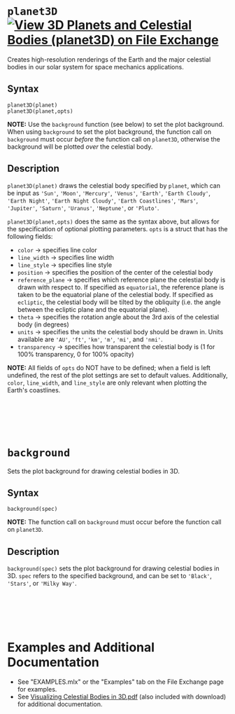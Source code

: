# `planet3D` [![View 3D Planets and Celestial Bodies (planet3D) on File Exchange](https://www.mathworks.com/matlabcentral/images/matlab-file-exchange.svg)](https://www.mathworks.com/matlabcentral/fileexchange/86483-3d-planets-and-celestial-bodies-planet3d)
Creates high-resolution renderings of the Earth and the major celestial bodies in our solar system for space mechanics applications.


## Syntax

`planet3D(planet)`\
`planet3D(planet,opts)`

**NOTE:** Use the `background` function (see below) to set the plot background. When using `background` to set the plot background, the function call on `background` must occur *before* the function call on `planet3D`, otherwise the background will be plotted *over* the celestial body.


## Description

`planet3D(planet)` draws the celestial body specified by `planet`, which can be input as `'Sun'`, `'Moon'`, `'Mercury'`, `'Venus'`, `'Earth'`, `'Earth Cloudy'`, `'Earth Night'`, `'Earth Night Cloudy'`, `'Earth Coastlines'`, `'Mars'`, `'Jupiter'`, `'Saturn'`, `'Uranus'`, `'Neptune'`, or `'Pluto'`.

`planet3D(planet,opts)` does the same as the syntax above, but allows for the specification of optional plotting parameters. `opts` is a struct that has the following fields:
   - `color` &rightarrow; specifies line color
   - `line_width` &rightarrow; specifies line width
   - `line_style` &rightarrow; specifies line style
   - `position` &rightarrow; specifies the position of the center of the celestial body 
   - `reference_plane` &rightarrow; specifies which reference plane the celestial body is drawn with respect to. If specified as `equatorial`, the reference plane is taken to be the equatorial plane of the celestial body. If specified as `ecliptic`, the celestial body will be tilted by the obliquity (i.e. the angle between the ecliptic plane and the equatorial plane).
   - `theta` &rightarrow; specifies the rotation angle about the 3rd axis of the celestial body (in degrees)
   - `units` &rightarrow; specifies the units the celestial body should be drawn in. Units available are `'AU'`, `'ft'`, `'km'`, `'m'`, `'mi'`, and `'nmi'`.
   - `transparency` &rightarrow; specifies how transparent the celestial body is (1 for 100% transparency, 0 for 100% opacity)

**NOTE:** All fields of `opts` do NOT have to be defined; when a field is left undefined, the rest of the plot settings are set to default values. Additionally, `color`, `line_width`, and `line_style` are only relevant when plotting the Earth's coastlines.


<br/><br/> 
<br/><br/> 
# `background`
Sets the plot background for drawing celestial bodies in 3D.


## Syntax

`background(spec)`

**NOTE:** The function call on `background` must occur before the function call on `planet3D`.


## Description

`background(spec)` sets the plot background for drawing celestial bodies in 3D. `spec` refers to the specified background, and can be set to `'Black'`, `'Stars'`, or `'Milky Way'`.


<br/><br/> 
<br/><br/> 
# Examples and Additional Documentation

   -  See "EXAMPLES.mlx" or the "Examples" tab on the File Exchange page for examples.
   -  See [Visualizing Celestial Bodies in 3D.pdf](https://tamaskis.github.io/documentation/Visualizing_Celestial_Bodies_in_3D.pdf) (also included with download) for additional documentation.
